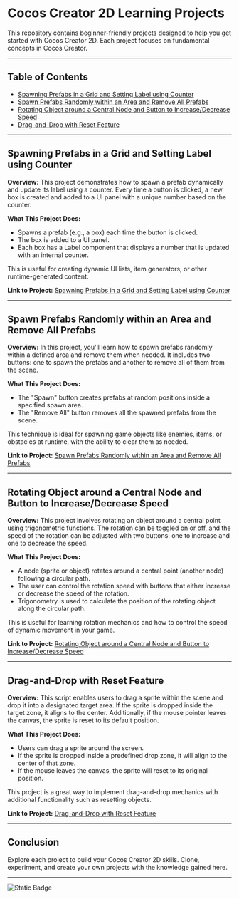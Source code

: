 # Cocos Creator 2D Learning Projects

This repository contains beginner-friendly projects designed to help you get started with Cocos Creator 2D. Each project focuses on fundamental concepts in Cocos Creator.

---

## Table of Contents

- [Spawning Prefabs in a Grid and Setting Label using Counter](#spawning-prefabs-in-a-grid-and-setting-label-using-counter)
- [Spawn Prefabs Randomly within an Area and Remove All Prefabs](#spawn-prefabs-randomly-within-an-area-and-remove-all-prefabs)
- [Rotating Object around a Central Node and Button to Increase/Decrease Speed](#rotating-object-around-a-central-node-and-button-to-increase-decrease-speed)
- [Drag-and-Drop with Reset Feature](#drag-and-drop-with-reset-feature)

---

## Spawning Prefabs in a Grid and Setting Label using Counter

**Overview:**
This project demonstrates how to spawn a prefab dynamically and update its label using a counter. Every time a button is clicked, a new box is created and added to a UI panel with a unique number based on the counter.

**What This Project Does:**
- Spawns a prefab (e.g., a box) each time the button is clicked.
- The box is added to a UI panel.
- Each box has a Label component that displays a number that is updated with an internal counter.

This is useful for creating dynamic UI lists, item generators, or other runtime-generated content.

**Link to Project:**
[Spawning Prefabs in a Grid and Setting Label using Counter](#)

---

## Spawn Prefabs Randomly within an Area and Remove All Prefabs

**Overview:**
In this project, you'll learn how to spawn prefabs randomly within a defined area and remove them when needed. It includes two buttons: one to spawn the prefabs and another to remove all of them from the scene.

**What This Project Does:**
- The "Spawn" button creates prefabs at random positions inside a specified spawn area.
- The "Remove All" button removes all the spawned prefabs from the scene.

This technique is ideal for spawning game objects like enemies, items, or obstacles at runtime, with the ability to clear them as needed.

**Link to Project:**
[Spawn Prefabs Randomly within an Area and Remove All Prefabs](#)

---

## Rotating Object around a Central Node and Button to Increase/Decrease Speed

**Overview:**
This project involves rotating an object around a central point using trigonometric functions. The rotation can be toggled on or off, and the speed of the rotation can be adjusted with two buttons: one to increase and one to decrease the speed.

**What This Project Does:**
- A node (sprite or object) rotates around a central point (another node) following a circular path.
- The user can control the rotation speed with buttons that either increase or decrease the speed of the rotation.
- Trigonometry is used to calculate the position of the rotating object along the circular path.

This is useful for learning rotation mechanics and how to control the speed of dynamic movement in your game.

**Link to Project:**
[Rotating Object around a Central Node and Button to Increase/Decrease Speed](#)

---

## Drag-and-Drop with Reset Feature

**Overview:**
This script enables users to drag a sprite within the scene and drop it into a designated target area. If the sprite is dropped inside the target zone, it aligns to the center. Additionally, if the mouse pointer leaves the canvas, the sprite is reset to its default position.

**What This Project Does:**
- Users can drag a sprite around the screen.
- If the sprite is dropped inside a predefined drop zone, it will align to the center of that zone.
- If the mouse leaves the canvas, the sprite will reset to its original position.

This project is a great way to implement drag-and-drop mechanics with additional functionality such as resetting objects.

**Link to Project:**
[Drag-and-Drop with Reset Feature](#)

---

## Conclusion

Explore each project to build your Cocos Creator 2D skills. Clone, experiment, and create your own projects with the knowledge gained here.

---

![Static Badge](https://img.shields.io/badge/Aditya%20Kumar-black?style=for-the-badge&logo=atlasos&logoColor=%23ffffff)